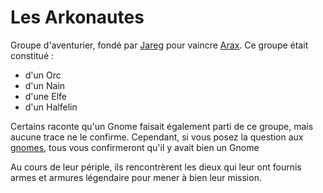 # Les Arkonautes

Groupe d'aventurier, fondé par [Jareg](/personnages/jareg.md) pour vaincre [Arax](/pantheon/arax.md).
Ce groupe était constitué : 
- d'un Orc
- d'un Nain
- d'une Elfe
- d'un Halfelin

Certains raconte qu'un Gnome faisait également parti de ce groupe, mais aucune trace ne le confirme. Cependant, si vous posez la question aux [gnomes](/peuples/gnomes.md), tous vous confirmeront qu'il y avait bien un Gnome

Au cours de leur périple, ils rencontrèrent les dieux qui leur ont fournis armes et armures légendaire pour mener à bien leur mission. 